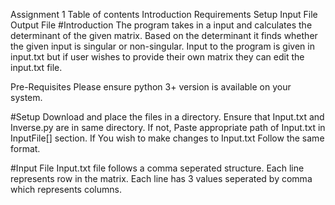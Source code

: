 Assignment 1
Table of contents
Introduction
Requirements
Setup
Input File
Output File
#Introduction
The program takes in a input and calculates the determinant of the given matrix. Based on the determinant it finds whether the given input is singular or non-singular.
Input to the program is given in input.txt but if user wishes to provide their own matrix they can edit the input.txt file.

Pre-Requisites
Please ensure python 3+ version is available on your system.

#Setup
Download and place the files in a directory.
Ensure that Input.txt and Inverse.py are in same directory.
If not, Paste appropriate path of Input.txt in InputFile[] section.
If You wish to make changes to Input.txt Follow the same format.

#Input File
Input.txt file follows a comma seperated structure.
Each line represents row in the matrix.
Each line has 3 values seperated by comma which represents columns.

